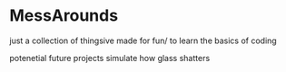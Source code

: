 # MessArounds
just a collection of thingsive made for fun/ to learn the basics of coding 

potenetial future projects 
simulate how glass shatters 
